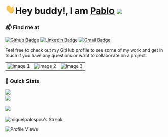 <h1> <img src="https://raw.githubusercontent.com/ABSphreak/ABSphreak/master/gifs/Hi.gif" height="30px">Hey buddy!, I am <a href="https://github.com/pablomariaarranzpou">Pablo</a> <img height="30px" src="https://emojis.slackmojis.com/emojis/images/1531849430/4246/blob-sunglasses.gif?1531849430"></h1>
</h1>

### 📬 Find me at
[![Github Badge](http://img.shields.io/badge/-Github-black?style=flat-square&logo=github&link=https://github.com/pablomariaarranzpou/)](https://github.com/pablomariaarranzpou/) 
[![Linkedin Badge](https://img.shields.io/badge/-LinkedIn-blue?style=flat-square&logo=Linkedin&logoColor=white&link=https://www.linkedin.com/in/pablomariaarranzpou/)](https://www.linkedin.com/in/pablomariaarranzpou)
[![Gmail Badge](https://img.shields.io/badge/-Gmail-d14836?style=flat-square&logo=Gmail&logoColor=white&link=mailto:defcon.sentinal95@gmail.com)](mailto:pablomariaarranzpou@gmail.com)

Feel free to check out my GitHub profile to see some of my work and get in touch if you have any questions or want to collaborate on a project.

<table align="center">
  <tr>
    <td>
      <img src="https://user-images.githubusercontent.com/71595730/236784073-bdb83de0-b659-4138-9977-5c6644bc1a05.jpg" alt="Image 1" width="190px" height="100px">
    </td>
    <td>
      <img src="https://user-images.githubusercontent.com/71595730/236784647-17e04098-703e-4c54-9655-262e62d1d43a.jpg" alt="Image 2" width="190px" height="100px">
    </td>
    <td>
      <img src="https://user-images.githubusercontent.com/71595730/236785043-b97e6a68-9469-4da1-9bae-e51af37e59eb.png" alt="Image 3" width="190px" height="100px">
    </td>
  </tr>
</table>

### 🚀 Quick Stats

![](https://leetcard.jacoblin.cool/pablomariaarranzpou?ext=activity)
<br>
![](https://github-readme-stats.vercel.app/api?username=pablomariaarranzpou&show_icons=true&theme=transparent)

![](https://www.codewars.com/users/pablomariaarranzpou/badges/large)

<p align="left">
  <img src="https://github-readme-streak-stats.herokuapp.com/?user=pablomariaarranzpou&theme=vue-dark&hide_border=true" alt="miguelpalospou's Streak">
</p>

![Profile Views](https://komarev.com/ghpvc/?username=pablomariaarranzpou)


